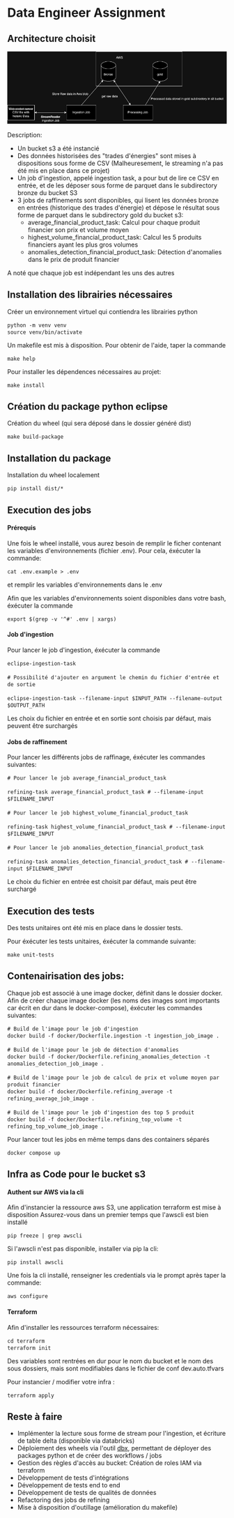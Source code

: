 # Data Engineer Assignment

## Architecture choisit

![alt text](./doc/images/eclipse_workflow.jpg)

Description: 

- Un bucket s3 a été instancié 
- Des données historisées des "trades d'énergies" sont mises à dispositions sous forme de CSV (Malheuresement, le streaming n'a pas été mis en place dans ce projet)
- Un job d'ingestion, appelé ingestion task, a pour but de lire ce CSV en entrée, et de les déposer sous forme de parquet dans le subdirectory bronze du bucket S3
- 3 jobs de raffinements sont disponibles, qui lisent les données bronze en entrées (historique des trades d'énergie)
et dépose le résultat sous forme de parquet dans le subdirectory gold du bucket s3:
  - average_financial_product_task: Calcul pour chaque produit financier son prix et volume moyen
  - highest_volume_financial_product_task: Calcul les 5 produits financiers ayant les plus gros volumes
  - anomalies_detection_financial_product_task: Détection d'anomalies dans le prix de produit financier

A noté que chaque job est indépendant les uns des autres

## Installation des librairies nécessaires

Créer un environnement virtuel qui contiendra les librairies python
```
python -m venv venv
source venv/bin/activate
```

Un makefile est mis à disposition. Pour obtenir de l'aide, taper la commande
```
make help
```

Pour installer les dépendences nécessaires au projet:
```
make install
```

## Création du package python eclipse

Création du wheel (qui sera déposé dans le dossier généré dist)
```
make build-package
```


## Installation du package

Installation du wheel localement
```
pip install dist/*
```

## Execution des jobs

#### Prérequis

Une fois le wheel installé, vous aurez besoin de remplir le ficher contenant les variables d'environnements (fichier .env).
Pour cela, éxécuter la commande:
```
cat .env.example > .env
```
et remplir les variables d'environnements dans le .env

Afin que les variables d'environnements soient disponibles dans votre bash, éxécuter la commande

```
export $(grep -v '^#' .env | xargs)
```

#### Job d'ingestion


Pour lancer le job d'ingestion, éxécuter la commande

```
eclipse-ingestion-task 

# Possibilité d'ajouter en argument le chemin du fichier d'entrée et de sortie

eclipse-ingestion-task --filename-input $INPUT_PATH --filename-output $OUTPUT_PATH
```
Les choix du fichier en entrée et en sortie sont choisis par défaut, mais peuvent être surchargés

#### Jobs de raffinement

Pour lancer les différents jobs de raffinage, éxécuter les commandes suivantes:

```
# Pour lancer le job average_financial_product_task

refining-task average_financial_product_task # --filename-input $FILENAME_INPUT

# Pour lancer le job highest_volume_financial_product_task

refining-task highest_volume_financial_product_task # --filename-input $FILENAME_INPUT

# Pour lancer le job anomalies_detection_financial_product_task

refining-task anomalies_detection_financial_product_task # --filename-input $FILENAME_INPUT

```
Le choix du fichier en entrée est choisit par défaut, mais peut être surchargé

## Execution des tests

Des tests unitaires ont été mis en place dans le dossier tests.

Pour éxécuter les tests unitaires, éxécuter la commande suivante:

```
make unit-tests
```

## Contenairisation des jobs:

Chaque job est associé à une image docker, définit dans le dossier docker. Afin de créer chaque image docker (les noms
 des images sont importants car écrit en dur dans le docker-compose), éxécuter les commandes suivantes:

```
# Build de l'image pour le job d'ingestion
docker build -f docker/Dockerfile.ingestion -t ingestion_job_image .

# Build de l'image pour le job de détection d'anomalies
docker build -f docker/Dockerfile.refining_anomalies_detection -t anomalies_detection_job_image .

# Build de l'image pour le job de calcul de prix et volume moyen par produit financier
docker build -f docker/Dockerfile.refining_average -t refining_average_job_image .

# Build de l'image pour le job d'ingestion des top 5 produit
docker build -f docker/Dockerfile.refining_top_volume -t refining_top_volume_job_image .

```

Pour lancer tout les jobs en même temps dans des containers séparés

```
docker compose up
```

## Infra as Code pour le bucket s3

#### Authent sur AWS via la cli

Afin d'instancier la ressource aws S3, une application terraform est mise à disposition
Assurez-vous dans un premier temps que l'awscli est bien installé

```
pip freeze | grep awscli
```

Si l'awscli n'est pas disponible, installer via pip la cli:

```
pip install awscli
```

Une fois la cli installé, renseigner les credentials via le prompt après taper la commande:

```
aws configure
```

#### Terraform

Afin d'installer les ressources terraform nécessaires:
```
cd terraform
terraform init
```

Des variables sont rentrées en dur pour le nom du bucket et le nom des sous dossiers, mais sont modifiables dans le
fichier de conf dev.auto.tfvars

Pour instancier / modifier votre infra :

```
terraform apply
```


## Reste à faire

- Implémenter la lecture sous forme de stream pour l'ingestion, et écriture de table delta (disponible via databricks)
- Déploiement des wheels via l'outil [dbx](https://docs.databricks.com/en/archive/dev-tools/dbx/dbx.html), 
permettant de déployer des packages python et de créer des workflows / jobs 
- Gestion des règles d'accès au bucket: Création de roles IAM via terraform
- Développement de tests d'intégrations
- Développement de tests end to end
- Développement de tests de qualités de données
- Refactoring des jobs de refining
- Mise à disposition d'outillage (amélioration du makefile)